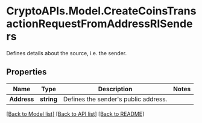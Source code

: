 # CryptoAPIs.Model.CreateCoinsTransactionRequestFromAddressRISenders
Defines details about the source, i.e. the sender.

## Properties

Name | Type | Description | Notes
------------ | ------------- | ------------- | -------------
**Address** | **string** | Defines the sender&#39;s public address. | 

[[Back to Model list]](../README.md#documentation-for-models) [[Back to API list]](../README.md#documentation-for-api-endpoints) [[Back to README]](../README.md)


